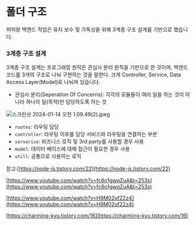 # 폴더 구조

퍼피랑 백앤드 작업은 유지 보수 및 가독성을 위해 3계층 구조 설계를 기반으로 했습니다.

### 3계층 구조 설계

3계층 구조 설계는 프로그래밍 원칙은 관심사 분리 원칙을 기반으로 한 것이며, 백엔드 코드를 3개의 구조로 나눠 구현하는 것을 말한다. 크게 Controller, Service, Data Access Layer(Model)로 나눠져 있습니다.

- 관심사 분리(Seperation Of Concerns): 각각의 모듈들이 여러 일을 하는 것이 아니라 하나의 일(목적)만 담당하도록 하는 것

![스크린샷 2024-01-14 오전 1.09.49(2).jpeg](%E1%84%91%E1%85%A9%E1%86%AF%E1%84%83%E1%85%A5%20%E1%84%80%E1%85%AE%E1%84%8C%E1%85%A9%20bbc40717172649fd985ddc90d6b90d3c/%25E1%2584%2589%25E1%2585%25B3%25E1%2584%258F%25E1%2585%25B3%25E1%2584%2585%25E1%2585%25B5%25E1%2586%25AB%25E1%2584%2589%25E1%2585%25A3%25E1%2586%25BA_2024-01-14_%25E1%2584%258B%25E1%2585%25A9%25E1%2584%258C%25E1%2585%25A5%25E1%2586%25AB_1.09.49(2).jpeg)

- `routes`: 라우팅 담당
- `controller`: 라우팅 이후를 담당 서비스와 라우팅을 연결하는 부분
- `serverice`: 비즈니스 로직 및 3rd party를 사용할 경우 사용
- `model`: 데이터 베이스에 대해 접근이 필요한 경우 사용
- `utill`: 공통으로 사용하는 로직

참고:[https://node-js.tistory.com/22](https://node-js.tistory.com/22)

[https://www.youtube.com/watch?v=fc6o1gwqZuA&t=253s](https://www.youtube.com/watch?v=fc6o1gwqZuA&t=253s)

[https://www.youtube.com/watch?v=H9M02of22z4](https://www.youtube.com/watch?v=H9M02of22z4)

[https://charming-kyu.tistory.com/16](https://charming-kyu.tistory.com/16)
